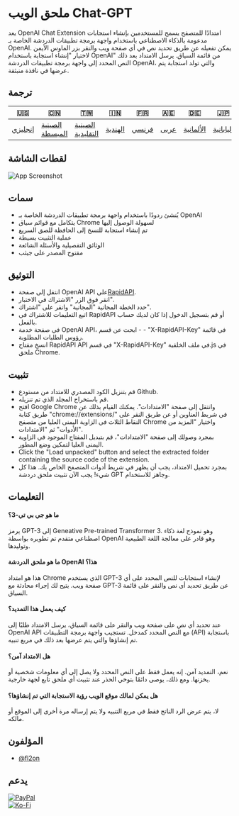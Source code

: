 # ملحق الويب Chat-GPT

يعد OpenAI Chat Extension امتدادًا للمتصفح يسمح للمستخدمين بإنشاء استجابات مدعومة بالذكاء الاصطناعي باستخدام واجهة برمجة تطبيقات الدردشة الخاصة بـ OpenAI. يمكن تفعيله عن طريق تحديد نص في أي صفحة ويب والنقر بزر الماوس الأيمن لاختيار "إنشاء استجابة باستخدام OpenAI" من قائمة السياق. يرسل الامتداد بعد ذلك النص المحدد إلى واجهة برمجة تطبيقات الدردشة OpenAI، والتي تولد استجابة يتم عرضها في نافذة منبثقة.

## ترجمة

| 🇺🇸                 | 🇨🇳                               | 🇹🇼                                 | 🇮🇳                    | 🇫🇷                  | 🇦🇪                 | 🇩🇪                      | 🇯🇵                      | 🇪🇸                      |
| -------------------- | ---------------------------------- | ------------------------------------ | ----------------------- | --------------------- | -------------------- | ------------------------- | ------------------------- | ------------------------- |
| [إنجليزي](README.md) | [الصينية المبسطة](README.zh-CN.md) | [الصينية التقليدية](README.zh-TW.md) | [الهندية](README.hi.md) | [فرنسي](README.fr.md) | [عربى](README.ar.md) | [الألمانية](README.de.md) | [اليابانية](README.ja.md) | [الأسبانية](README.es.md) |

## لقطات الشاشة

![App Screenshot](https://cdn.discordapp.com/attachments/1008195045960204349/1099103637608878090/New_Website_Blue_Mockup_Instagram_-_Laptop.gif)

## سمات

-   يُنشئ ردودًا باستخدام واجهة برمجة تطبيقات الدردشة الخاصة بـ OpenAI
-   يتكامل مع قوائم سياق Chrome لسهولة الوصول إليها
-   تم إنشاء استجابة للنسخ إلى الحافظة للصق السريع
-   عملية التثبيت بسيطة
-   الوثائق التفصيلية والأسئلة الشائعة
-   مفتوح المصدر على جيثب

## التوثيق

-   انتقل إلى صفحة OpenAI API على[RapidAPI](https://rapidapi.com/liuzhaolong765481/api/chatgpt-chatgpt3-5-chatgpt4/).
-   انقر فوق الزر "الاشتراك في الاختبار".
-   حدد الخطة المجانية "المجانية" وانقر على "اشتراك".
-   اتبع التعليمات للاشتراك في RapidAPI أو قم بتسجيل الدخول إذا كان لديك حساب بالفعل.
-   في صفحة خدمة OpenAI API، ابحث عن قسم - - "X-RapidAPI-Key" في قائمة رؤوس الطلبات المطلوبة.
-   انسخ مفتاح RapidAPI API في قسم "X-RapidAPI-Key" في ملف الخلفية.js في ملحق Chrome.

## تثبيت

-   قم بتنزيل الكود المصدري للامتداد من مستودع Github.
-   قم باستخراج المجلد الذي تم تنزيله.
-   افتح Google Chrome وانتقل إلى صفحة "الامتدادات". يمكنك القيام بذلك عن طريق كتابة "chrome://extensions/" في شريط العناوين أو عن طريق النقر على النقاط الثلاث في الزاوية اليمنى العليا من متصفح Chrome واختيار "المزيد من الأدوات" ثم "الامتدادات".
-   بمجرد وصولك إلى صفحة "الامتدادات"، قم بتبديل المفتاح الموجود في الزاوية اليمنى العليا لتمكين وضع المطور.
-   Click the "Load unpacked" button and select the extracted folder containing the source code of the extension.
-   بمجرد تحميل الامتداد، يجب أن يظهر في شريط أدوات المتصفح الخاص بك.
    هذا كل شيء! يجب الآن تثبيت ملحق دردشة GPT وجاهز للاستخدام.

## التعليمات

#### ما هو جي بي تي-3؟

يرمز GPT-3 إلى Geneative Pre-trained Transformer 3. وهو نموذج لغة ذكاء اصطناعي متقدم تم تطويره بواسطة OpenAI وهو قادر على معالجة اللغة الطبيعية وتوليدها.

#### ما هو ملحق الدردشة OpenAI هذا؟

هذا هو امتداد Chrome الذي يستخدم GPT-3 لإنشاء استجابات للنص المحدد على أي صفحة ويب. يتيح لك إجراء محادثة مع GPT-3 عن طريق تحديد أي نص والنقر على قائمة السياق.

#### كيف يعمل هذا التمديد؟

عند تحديد أي نص على صفحة ويب والنقر على قائمة السياق، يرسل الامتداد طلبًا إلى OpenAI API مع النص المحدد كمدخل. تستجيب واجهة برمجة التطبيقات (API) باستجابة تم إنشاؤها والتي يتم عرضها بعد ذلك في مربع تنبيه.

#### هل الامتداد آمن؟

نعم، التمديد آمن. إنه يعمل فقط على النص المحدد ولا يصل إلى أي معلومات شخصية أو يخزنها. ومع ذلك، يوصى دائمًا بتوخي الحذر عند تثبيت أي ملحق تابع لجهة خارجية.

#### هل يمكن لمالك موقع الويب رؤية الاستجابة التي تم إنشاؤها؟

لا، يتم عرض الرد الناتج فقط في مربع التنبيه ولا يتم إرساله مرة أخرى إلى الموقع أو مالكه.

## المؤلفون

-   [@fl2on](https://www.github.com/fl2on)

## يدعم

[![PayPal](https://img.shields.io/badge/PayPal-00457C?style=for-the-badge&logo=paypal&logoColor=white)](https://paypal.me/nova355killer)  
[![Ko-Fi](https://img.shields.io/badge/kofi-00457C?style=for-the-badge&logo=ko-fi&logoColor=white)](https://ko-fi.com/nova355)
